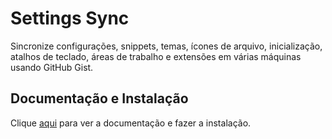 # Settings Sync

Sincronize configurações, snippets, temas, ícones de arquivo, inicialização, atalhos de teclado, áreas de trabalho e extensões em várias máquinas usando GitHub Gist.

## Documentação e Instalação

Clique [aqui](https://marketplace.visualstudio.com/items?itemName=Shan.code-settings-sync) para ver a documentação e fazer a instalação.
